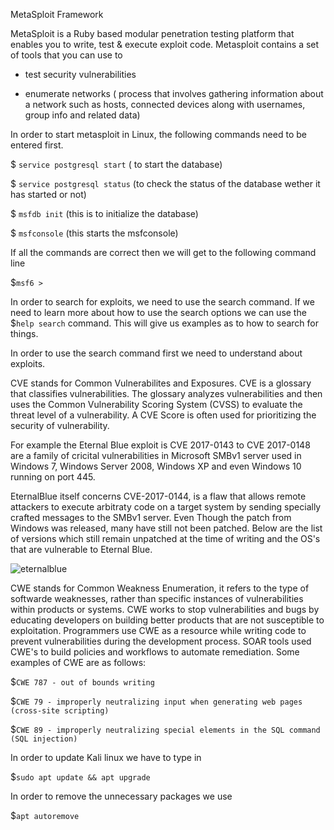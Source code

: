 MetaSploit Framework 

MetaSploit is a Ruby based modular penetration testing platform that enables you to write, test & execute exploit code. Metasploit contains a set of tools that you can use to 

- test security vulnerabilities

- enumerate networks ( process that involves gathering information about a network such as hosts, connected devices along with usernames, group info and related data) 

In order to start metasploit in Linux, the following commands need to be entered first. 

$ `service postgresql start` ( to start the database) 

$ `service postgresql status` (to check the status of the database wether it has started or not) 

$ `msfdb init` (this is to initialize the database) 

$ `msfconsole` (this starts the msfconsole) 

If all the commands are correct then we will get to the following command line 

$`msf6 >`

In order to search for exploits, we need to use the search command. If we need to learn more about how to use the search options we can use the $`help search` command. This will give us examples as to how to search for things. 

In order to use the search command first we need to understand about exploits. 

CVE stands for Common Vulnerabilites and Exposures. CVE is a glossary that classifies vulnerabilities. The glossary analyzes vulnerabilities and then uses the Common Vulnerability Scoring System (CVSS) to evaluate the threat level of a vulnerability. A CVE Score is often used for prioritizing the security of vulnerability. 

For example the Eternal Blue exploit is CVE 2017-0143 to CVE 2017-0148 are a family of cricital vulnerabilities in Microsoft SMBv1 server used in Windows 7, Windows Server 2008, Windows XP and even Windows 10 running on port 445. 

EternalBlue itself concerns CVE-2017-0144, is a flaw that allows remote attackers to execute arbitraty code on a target system by sending specially crafted messages to the SMBv1 server. Even Though the patch from Windows was released, many have still not been patched. Below are the list of versions which still remain unpatched at the time of writing and the OS's that are vulnerable to Eternal Blue. 

![eternalblue](https://user-images.githubusercontent.com/93686063/199555403-98697072-1420-4b28-b49f-dd87ebb9ae12.JPG)

CWE stands for Common Weakness Enumeration, it refers to the type of softwarde weaknesses, rather than specific instances of vulnerabilities within products or systems. CWE works to stop vulnerabilities and bugs by educating developers on building better products that are not susceptible to exploitation. Programmers use CWE as a resource while writing code to prevent vulnerabilities during the development process. SOAR tools used CWE's to build policies and workflows to automate remediation. Some examples of CWE are as follows: 

$` CWE 787 - out of bounds writing `

$` CWE 79 - improperly neutralizing input when generating web pages (cross-site scripting) `

$` CWE 89 - improperly neutralizing special elements in the SQL command (SQL injection) `

In order to update Kali linux we have to type in 

$`sudo apt update && apt upgrade` 

In order to remove the unnecessary packages we use 

$`apt autoremove` 

